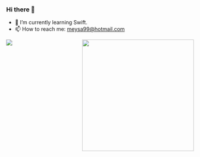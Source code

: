 ### Hi there 👋

<!--
**wilwarin-n/wilwarin-n** is a ✨ _special_ ✨ repository because its `README.md` (this file) appears on your GitHub profile.

Here are some ideas to get you started:

- 🌱 I’m currently learning Swift.
- 📫 How to reach me: meysa99@hotmail.com
-->
- 🌱 I’m currently learning Swift.
- 📫 How to reach me: meysa99@hotmail.com
<img align="right" width= 300 heigth =300 src="https://media.giphy.com/media/v1.Y2lkPTc5MGI3NjExemR2bDY4bWt4dWMzdW9ndmxiYmoyMGlzcjZ3dDBrZmE0dnRkZTU3aSZlcD12MV9pbnRlcm5hbF9naWZfYnlfaWQmY3Q9Zw/ES4Vcv8zWfIt2/giphy.gif"/>

<img src="https://github-readme-stats.vercel.app/api?username=wilwarin-n&&show_icons=true&title_color=ffffff&icon_color=bb2acf&text_color=daf7dc&bg_color=151515">

